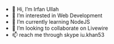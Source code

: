 - 👋 Hi, I’m Irfan Ullah
- 👀 I’m interested in Web Development
- 🌱 I’m currently learning NodeJS
- 💞️ I’m looking to collaborate on Livewire
- 📫 reach me through skype iu.khan53

<!---
IUKHAN53/IUKHAN53 is a ✨ special ✨ repository because its `README.md` (this file) appears on your GitHub profile.
You can click the Preview link to take a look at your changes.
--->

